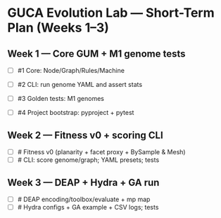# GUCA Evolution Lab — Short-Term Plan (Weeks 1–3)

## Week 1 — Core GUM + M1 genome tests
- [ ] #1 Core: Node/Graph/Rules/Machine
- [ ] #2 CLI: run genome YAML and assert stats
- [ ] #3 Golden tests: M1 genomes
- [ ] #4 Project bootstrap: pyproject + pytest


## Week 2 — Fitness v0 + scoring CLI
- [ ] #<to-fill> Fitness v0 (planarity + facet proxy + BySample & Mesh)
- [ ] #<to-fill> CLI: score genome/graph; YAML presets; tests

## Week 3 — DEAP + Hydra + GA run
- [ ] #<to-fill> DEAP encoding/toolbox/evaluate + mp map
- [ ] #<to-fill> Hydra configs + GA example + CSV logs; tests
